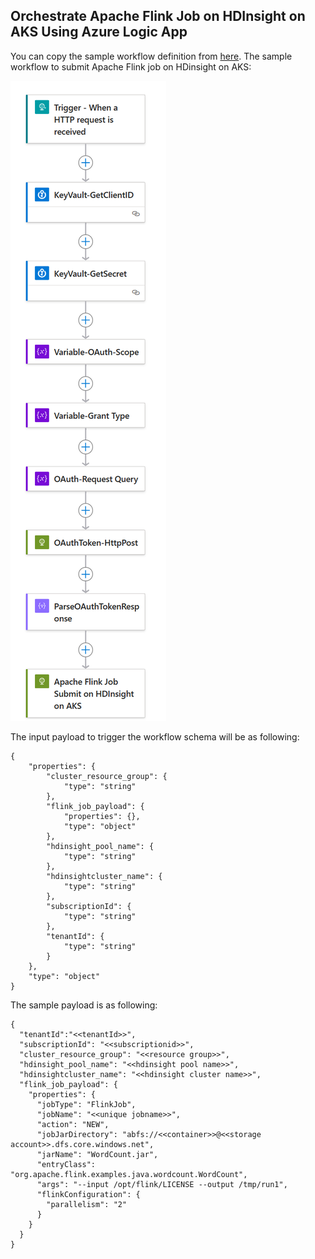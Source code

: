 ## Orchestrate Apache Flink Job on HDInsight on AKS Using Azure Logic App

You can copy the sample workflow definition from [here](flink_example_workflow.json). The sample workflow to submit Apache Flink job on HDinsight on AKS:

<img src="flink_example_workflow_definition.png"/>

The input payload to trigger the workflow schema will be as following:

```
{
    "properties": {
        "cluster_resource_group": {
            "type": "string"
        },
        "flink_job_payload": {
            "properties": {},
            "type": "object"
        },
        "hdinsight_pool_name": {
            "type": "string"
        },
        "hdinsightcluster_name": {
            "type": "string"
        },
        "subscriptionId": {
            "type": "string"
        },
        "tenantId": {
            "type": "string"
        }
    },
    "type": "object"
}
```

The sample payload is as following:
```
{
  "tenantId":"<<tenantId>>",
  "subscriptionId": "<<subscriptionid>>",
  "cluster_resource_group": "<<resource group>>",
  "hdinsight_pool_name": "<<hdinsight pool name>>",
  "hdinsightcluster_name": "<<hdinsight cluster name>>",
  "flink_job_payload": {
    "properties": {
      "jobType": "FlinkJob",
      "jobName": "<<unique jobname>>",
      "action": "NEW",
      "jobJarDirectory": "abfs://<<container>>@<<storage account>>.dfs.core.windows.net",
      "jarName": "WordCount.jar",
      "entryClass": "org.apache.flink.examples.java.wordcount.WordCount",
      "args": "--input /opt/flink/LICENSE --output /tmp/run1",
      "flinkConfiguration": {
        "parallelism": "2"
      }
    }
  }
}
```
